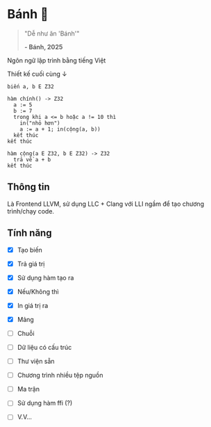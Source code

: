 # Bánh 🥖
> "Dễ như ăn 'Bánh'"
>
> **- Bánh, 2025**

Ngôn ngữ lập trình bằng tiếng Việt

Thiết kế cuối cùng ↓

```banh
biến a, b E Z32

hàm chính() -> Z32
  a := 5
  b := 7
  trong khi a <= b hoặc a != 10 thì
    in("nhỏ hơn")
    a := a + 1; in(cộng(a, b))
  kết thúc
kết thúc

hàm cộng(a E Z32, b E Z32) -> Z32
  trả về a + b
kết thúc
```

## Thông tin
Là Frontend LLVM, sử dụng LLC + Clang với LLI ngầm để tạo chương trình/chạy code.


## Tính năng

- [x] Tạo biến

- [x] Trả giá trị

- [x] Sử dụng hàm tạo ra

- [x] Nếu/Không thì

- [x] In giá trị ra

- [x] Mảng

- [ ] Chuỗi

- [ ] Dữ liệu có cấu trúc

- [ ] Thư viện sẵn

- [ ] Chương trình nhiều tệp nguồn

- [ ] Ma trận

- [ ] Sử dụng hàm ffi (?)

- [ ] V.V...
